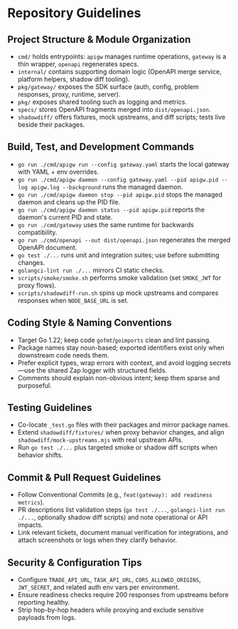 # Repository Guidelines

## Project Structure & Module Organization
- `cmd/` holds entrypoints: `apigw` manages runtime operations, `gateway` is a thin wrapper, `openapi` regenerates specs.
- `internal/` contains supporting domain logic (OpenAPI merge service, platform helpers, shadow diff tooling).
- `pkg/gateway/` exposes the SDK surface (auth, config, problem responses, proxy, runtime, server).
- `pkg/` exposes shared tooling such as logging and metrics.
- `specs/` stores OpenAPI fragments merged into `dist/openapi.json`.
- `shadowdiff/` offers fixtures, mock upstreams, and diff scripts; tests live beside their packages.

## Build, Test, and Development Commands
- `go run ./cmd/apigw run --config gateway.yaml` starts the local gateway with YAML + env overrides.
- `go run ./cmd/apigw daemon --config gateway.yaml --pid apigw.pid --log apigw.log --background` runs the managed daemon.
- `go run ./cmd/apigw daemon stop --pid apigw.pid` stops the managed daemon and cleans up the PID file.
- `go run ./cmd/apigw daemon status --pid apigw.pid` reports the daemon's current PID and state.
- `go run ./cmd/gateway` uses the same runtime for backwards compatibility.
- `go run ./cmd/openapi --out dist/openapi.json` regenerates the merged OpenAPI document.
- `go test ./...` runs unit and integration suites; use before submitting changes.
- `golangci-lint run ./...` mirrors CI static checks.
- `scripts/smoke/smoke.sh` performs smoke validation (set `SMOKE_JWT` for proxy flows).
- `scripts/shadowdiff-run.sh` spins up mock upstreams and compares responses when `NODE_BASE_URL` is set.

## Coding Style & Naming Conventions
- Target Go 1.22; keep code `gofmt`/`goimports` clean and lint passing.
- Package names stay noun-based; exported identifiers exist only when downstream code needs them.
- Prefer explicit types, wrap errors with context, and avoid logging secrets—use the shared Zap logger with structured fields.
- Comments should explain non-obvious intent; keep them sparse and purposeful.

## Testing Guidelines
- Co-locate `_test.go` files with their packages and mirror package names.
- Extend `shadowdiff/fixtures/` when proxy behavior changes, and align `shadowdiff/mock-upstreams.mjs` with real upstream APIs.
- Run `go test ./...` plus targeted smoke or shadow diff scripts when behavior shifts.

## Commit & Pull Request Guidelines
- Follow Conventional Commits (e.g., `feat(gateway): add readiness metrics`).
- PR descriptions list validation steps (`go test ./...`, `golangci-lint run ./...`, optionally shadow diff scripts) and note operational or API impacts.
- Link relevant tickets, document manual verification for integrations, and attach screenshots or logs when they clarify behavior.

## Security & Configuration Tips
- Configure `TRADE_API_URL`, `TASK_API_URL`, `CORS_ALLOWED_ORIGINS`, `JWT_SECRET`, and related auth env vars per environment.
- Ensure readiness checks require 200 responses from upstreams before reporting healthy.
- Strip hop-by-hop headers while proxying and exclude sensitive payloads from logs.
